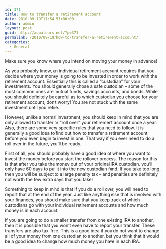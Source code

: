 ```yaml
---
id: 371
title: How to transfer a retirement account
date: 2010-09-19T11:54:53+00:00
author: admin
layout: post
guid: http://aquatours.net/?p=371
permalink: /2010/09/19/how-to-transfer-a-retirement-account/
categories:
  - General
---
```

Make sure you know where you intend on moving your money in advance!

As you probably know, an individual retirement account requires that you decide where your money is going to be invested in order to work with the retirement account. Essentially this is called a &#8220;custodian&#8221; for your investments. You should generally chose a safe custodian &#8211; some of the most common ones are mutual funds, savings accounts, and bonds. While you should definitely be careful as to which custodian you choose for your retirement account, don&#8217;t worry! You are not stuck with the same investment until you retire.

However, unlike a normal investment, you should keep in mind that you are only allowed to transfer or &#8220;roll over&#8221; your retirement account once a year. Also, there are some very specific rules that you need to follow. It is generally a good idea to find out how to transfer a retirement account before you even begin to invest in one. That way if you ever need to do a roll over in the future, you&#8217;ll be ready.

First of all, you should probably have a good idea of where you want to invest the money before you start the rollover process. The reason for this is that after you take the money out of your original IRA custodian, you&#8217;ll only have 60 days to put it into the new custodian fund. If you take too long, then you will be subject to a large penalty tax &#8211; and penalties are definitely not worth the few extra days that you take!

Something to keep in mind is that if you do a roll over, you will need to report that at the end of the year. Just like anything else that is involved with your finances, you should make sure that you keep track of which custodians go with your individual retirement accounts and how much money is in each account.

If you are going to do a smaller transfer from one existing IRA to another, then it is possible that you won&#8217;t even have to report your transfer. These transfers are also tax-free. This is a good idea if you do not want to change all of your money from one custodian to another, but you think that it would be a good idea to change how much money you have in each IRA.
